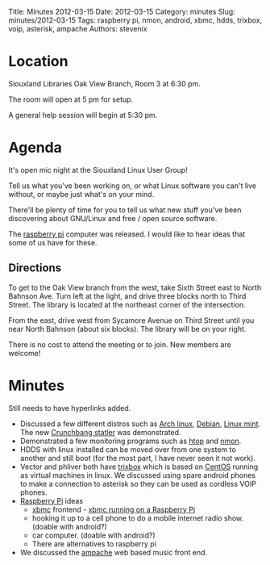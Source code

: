 Title: Minutes 2012-03-15
Date: 2012-03-15
Category: minutes 
Slug: minutes/2012-03-15
Tags: raspberry pi, nmon, android, xbmc, hdds, trixbox, voip, asterisk, ampache
Authors: stevenix

Location
========

Siouxland Libraries Oak View Branch, Room 3 at 6:30 pm.

The room will open at 5 pm for setup.

A general help session will begin at 5:30 pm.

Agenda
======

It's open mic night at the Siouxland Linux User Group!

Tell us what you've been working on, or what Linux software you can't
live without, or maybe just what's on your mind.

There'll be plenty of time for you to tell us what new stuff you've been
discovering about GNU/Linux and free / open source software.

<!-- PELICAN_BEGIN_SUMMARY -->
The [raspberry pi](http://www.raspberrypi.org/) computer was released. I
would like to hear ideas that some of us have for these.
<!-- PELICAN_END_SUMMARY -->

Directions
----------

To get to the Oak View branch from the west, take Sixth Street east to
North Bahnson Ave. Turn left at the light, and drive three blocks north
to Third Street. The library is located at the northeast corner of the
intersection.

From the east, drive west from Sycamore Avenue on Third Street until you
near North Bahnson (about six blocks). The library will be on your
right.

There is no cost to attend the meeting or to join. New members are
welcome!

Minutes
=======

Still needs to have hyperlinks added.

*   Discussed a few different distros such as [Arch
    linux](http://www.archlinux.org/), [Debian](http://www.debian.org/),
    [Linux mint](http://linuxmint.com/). The new [Crunchbang
    statler](http://crunchbanglinux.org/) was demonstrated.
*   Demonstrated a few monitoring programs such as
    [htop](http://htop.sourceforge.net/) and
    [nmon](http://nmon.sourceforge.net/pmwiki.php).
*   HDDS with linux installed can be moved over from one system to
    another and still boot (for the most part, I have never seen it not
    work).
*   Vector and phliver both have [trixbox](http://fonality.com/trixbox/)
    which is based on [CentOS](http://www.centos.org/) running as
    virtual machines in linux. We discussed using spare android phones
    to make a connection to asterisk so they can be used as cordless
    VOIP phones.
*   [Raspberry Pi](http://www.raspberrypi.org/) ideas
    *   [xbmc](http://xbmc.org/) frontend - [xbmc running on a Raspberry
        Pi](http://www.raspberrypi.org/archives/571)
    *   hooking it up to a cell phone to do a mobile internet radio
        show. (doable with android?)
    *   car computer. (doable with android?)
    *   There are alternatives to raspberry pi
*   We discussed the [ampache](http://ampache.org/) web based music
    front end.

